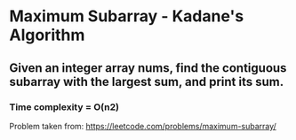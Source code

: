 # Maximum Subarray - Kadane's Algorithm
## Given an integer array nums, find the contiguous subarray with the largest sum, and print its sum.
### Time complexity = O(n2)
Problem taken from: https://leetcode.com/problems/maximum-subarray/

